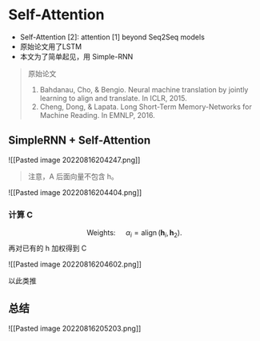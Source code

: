 # Self-Attention 

- Self-Attention [2]: attention [1] beyond Seq2Seq models
- 原始论文用了LSTM
- 本文为了简单起见，用 Simple-RNN
>原始论文
>1. Bahdanau, Cho, \& Bengio. Neural machine translation by jointly learning to align and translate. In ICLR, $2015 .$
>2. Cheng, Dong, \& Lapata. Long Short-Term Memory-Networks for Machine Reading. In EMNLP, 2016.

## SimpleRNN + Self-Attention 

![[Pasted image 20220816204247.png]]

> 注意，A 后面向量不包含 h。

![[Pasted image 20220816204404.png]]

### 计算 C
$$
\text { Weights: } \quad \alpha_{i}=\operatorname{align}\left(\mathbf{h}_{i}, \mathbf{h}_{2}\right) \text {. }
$$
再对已有的 h 加权得到 C

![[Pasted image 20220816204602.png]]

以此类推

## 总结

![[Pasted image 20220816205203.png]]
